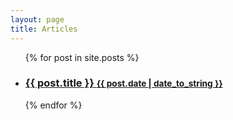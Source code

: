 ```yaml
---
layout: page
title: Articles
---
```

<div class="related">
  <ul class="related-posts">
    {% for post in site.posts %}
      <li>
        <h3>
          <a class="noline" href="{{ post.url }}">
            {{ post.title }}
            <small>{{ post.date | date_to_string }}</small>
          </a>
        </h3>
      </li>
    {% endfor %}
  </ul>
</div>